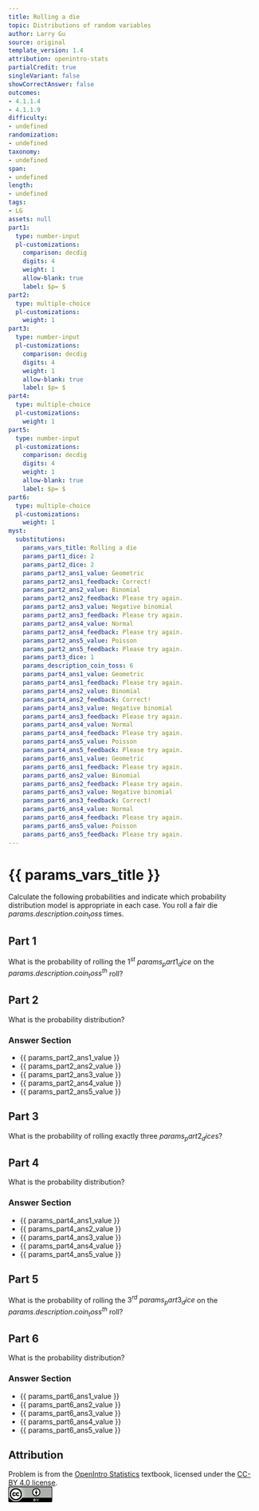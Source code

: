 ```yaml
---
title: Rolling a die
topic: Distributions of random variables
author: Larry Gu
source: original
template_version: 1.4
attribution: openintro-stats
partialCredit: true
singleVariant: false
showCorrectAnswer: false
outcomes:
- 4.1.1.4
- 4.1.1.9
difficulty:
- undefined
randomization:
- undefined
taxonomy:
- undefined
span:
- undefined
length:
- undefined
tags:
- LG
assets: null
part1:
  type: number-input
  pl-customizations:
    comparison: decdig
    digits: 4
    weight: 1
    allow-blank: true
    label: $p= $
part2:
  type: multiple-choice
  pl-customizations:
    weight: 1
part3:
  type: number-input
  pl-customizations:
    comparison: decdig
    digits: 4
    weight: 1
    allow-blank: true
    label: $p= $
part4:
  type: multiple-choice
  pl-customizations:
    weight: 1
part5:
  type: number-input
  pl-customizations:
    comparison: decdig
    digits: 4
    weight: 1
    allow-blank: true
    label: $p= $
part6:
  type: multiple-choice
  pl-customizations:
    weight: 1
myst:
  substitutions:
    params_vars_title: Rolling a die
    params_part1_dice: 2
    params_part2_dice: 2
    params_part2_ans1_value: Geometric
    params_part2_ans1_feedback: Correct!
    params_part2_ans2_value: Binomial
    params_part2_ans2_feedback: Please try again.
    params_part2_ans3_value: Negative binomial
    params_part2_ans3_feedback: Please try again.
    params_part2_ans4_value: Normal
    params_part2_ans4_feedback: Please try again.
    params_part2_ans5_value: Poisson
    params_part2_ans5_feedback: Please try again.
    params_part3_dice: 1
    params_description_coin_toss: 6
    params_part4_ans1_value: Geometric
    params_part4_ans1_feedback: Please try again.
    params_part4_ans2_value: Binomial
    params_part4_ans2_feedback: Correct!
    params_part4_ans3_value: Negative binomial
    params_part4_ans3_feedback: Please try again.
    params_part4_ans4_value: Normal
    params_part4_ans4_feedback: Please try again.
    params_part4_ans5_value: Poisson
    params_part4_ans5_feedback: Please try again.
    params_part6_ans1_value: Geometric
    params_part6_ans1_feedback: Please try again.
    params_part6_ans2_value: Binomial
    params_part6_ans2_feedback: Please try again.
    params_part6_ans3_value: Negative binomial
    params_part6_ans3_feedback: Correct!
    params_part6_ans4_value: Normal
    params_part6_ans4_feedback: Please try again.
    params_part6_ans5_value: Poisson
    params_part6_ans5_feedback: Please try again.
---
```

# {{ params_vars_title }}
Calculate the following probabilities and indicate which probability distribution model is appropriate in each case. You roll a fair die ${{ params.description.coin_toss }}$ times.

## Part 1

What is the probability of rolling the $1^{st}$ ${{ params_part1_dice }}$ on the ${{ params.description.coin_toss }}^{th}$ roll?

## Part 2

What is the probability distribution?

### Answer Section

- {{ params_part2_ans1_value }}
- {{ params_part2_ans2_value }}
- {{ params_part2_ans3_value }}
- {{ params_part2_ans4_value }}
- {{ params_part2_ans5_value }}

## Part 3

What is the probability of rolling exactly three ${{ params_part2_dice }}$s?

## Part 4

What is the probability distribution?

### Answer Section

- {{ params_part4_ans1_value }}
- {{ params_part4_ans2_value }}
- {{ params_part4_ans3_value }}
- {{ params_part4_ans4_value }}
- {{ params_part4_ans5_value }}

## Part 5

What is the probability of rolling the $3^{rd}$ ${{ params_part3_dice }}$ on the ${{ params.description.coin_toss }}^{th}$ roll?

## Part 6

What is the probability distribution?

### Answer Section

- {{ params_part6_ans1_value }}
- {{ params_part6_ans2_value }}
- {{ params_part6_ans3_value }}
- {{ params_part6_ans4_value }}
- {{ params_part6_ans5_value }}

## Attribution

Problem is from the [OpenIntro Statistics](https://openintro.org/book/os/) textbook, licensed under the [CC-BY 4.0 license](https://creativecommons.org/licenses/by/4.0/).<br>![Image representing the Creative Commons 4.0 BY license.](https://raw.githubusercontent.com/firasm/bits/master/by.png)